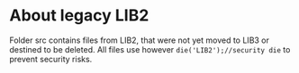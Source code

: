 # About legacy LIB2

Folder src contains files from LIB2, that were not yet moved to LIB3 or destined to be deleted.
All files use however `die('LIB2');//security die` to prevent security risks.